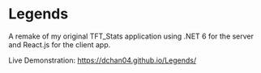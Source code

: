 # Legends
A remake of my original TFT_Stats application using .NET 6 for the server and React.js for the client app.

Live Demonstration: https://dchan04.github.io/Legends/
